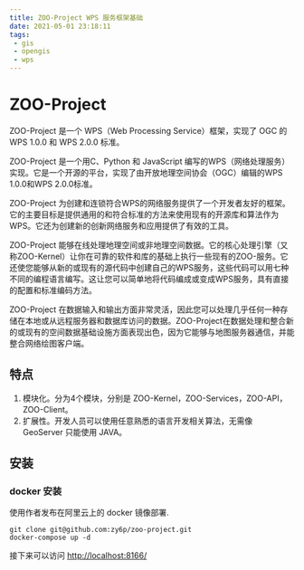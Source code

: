 ```yaml
---
title: ZOO-Project WPS 服务框架基础
date: 2021-05-01 23:18:11
tags:
 - gis
 - opengis
 - wps
---
```

# ZOO-Project

ZOO-Project 是一个 WPS（Web Processing Service）框架，实现了 OGC 的 WPS 1.0.0 和 WPS 2.0.0 标准。  

ZOO-Project 是一个用C、Python 和 JavaScript 编写的WPS（网络处理服务）实现。它是一个开源的平台，实现了由开放地理空间协会（OGC）编辑的WPS 1.0.0和WPS 2.0.0标准。  

ZOO-Project 为创建和连锁符合WPS的网络服务提供了一个开发者友好的框架。它的主要目标是提供通用的和符合标准的方法来使用现有的开源库和算法作为WPS。它还为创建新的创新网络服务和应用提供了有效的工具。  

ZOO-Project 能够在线处理地理空间或非地理空间数据。它的核心处理引擎（又称ZOO-Kernel）让你在可靠的软件和库的基础上执行一些现有的ZOO-服务。它还使您能够从新的或现有的源代码中创建自己的WPS服务，这些代码可以用七种不同的编程语言编写。这让您可以简单地将代码编成或变成WPS服务，具有直接的配置和标准编码方法。  

ZOO-Project 在数据输入和输出方面非常灵活，因此您可以处理几乎任何一种存储在本地或从远程服务器和数据库访问的数据。ZOO-Project在数据处理和整合新的或现有的空间数据基础设施方面表现出色，因为它能够与地图服务器通信，并能整合网络绘图客户端。  

## 特点

1. 模块化。分为4个模块，分别是 ZOO-Kernel，ZOO-Services，ZOO-API，ZOO-Client。
2. 扩展性。开发人员可以使用任意熟悉的语言开发相关算法，无需像 GeoServer 只能使用 JAVA。

## 安装

### docker 安装

使用作者发布在阿里云上的 docker 镜像部署.

```shell
git clone git@github.com:zy6p/zoo-project.git
docker-compose up -d
```

接下来可以访问 [http://localhost:8166/](http://localhost:8166/)

